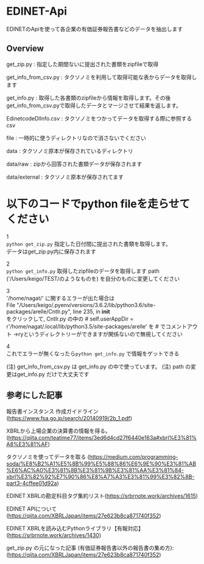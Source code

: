 # EDINET-Api
EDINETのApiを使って各企業の有価証券報告書などのデータを抽出します <br>


## Overview
get_zip.py : 指定した期間ないに提出された書類をzipfileで取得

get_info_from_csv.py : タクソノミを利用して取得可能な表からデータを取得します <br>

get_info.py : 取得した各書類のzipfileから情報を取得します。その後get_info_from_csv.pyで取得したデータとマージさせて結果を返します。

EdinetcodeDlInfo.csv : タクソノミをつかってデータを取得する際に参照するcsv

file : 一時的に使うディレクトリなので消さないでください

data : タクソノミ原本が保存されているディレクトリ

data/raw : zipから回答された書類データが保存されます

data/external : タクソノミ原本が保存されてます


# 以下のコードでpython fileを走らせてください

1 <br>
```python get_zip.py``` 
指定した日付間に提出された書類を取得します。<br>
データはget_zip.py内に保存されます


2 <br>
```python get_info.py```
取得したzipfileのデータを取得します path ('/Users/keigo/TEST/のようなものを) を自分のものに変更してください

3 <br>
'/home/nagat/' に関するエラーが出た場合は <br>
File "/Users/keigo/.pyenv/versions/3.6.2/lib/python3.6/site-packages/arelle/Cntlr.py", line 235, in __init__ <br>
をクリックして, Cntlr.py の中の # self.userAppDir = r'/home/nagat/.local/lib/python3.5/site-packages/arelle'
 を # でコメントアウト
 →ryというディレクトリーができますが関係ないので無視してください
 
4 <br>
これでエラーが無くなったら```python get_info.py``` で情報をゲットできる

(注) get_info_from_csv.py は get_info.py の中で使っています。
(注) path の変更はget_info.py だけで大丈夫です

 
## 参考にした記事
報告書インスタンス 作成ガイドライン(https://www.fsa.go.jp/search/20140919/2b_1.pdf)

XBRLから上場企業の決算書の情報を得る。(https://qiita.com/teatime77/items/3ed6d4cd27f6440e163a#xbrl%E3%81%A8%E3%81%AF)

タクソノミを使ってデータを取る (https://medium.com/programming-soda/%E8%B2%A1%E5%8B%99%E5%88%86%E6%9E%90%E3%81%AB%E6%AC%A0%E3%81%8B%E3%81%9B%E3%81%AA%E3%81%84-xbrl%E3%82%92%E7%90%86%E8%A7%A3%E3%81%99%E3%82%8B-part3-4cffee01d92a)

EDINET XBRLの勘定科目タグ集約リスト(https://srbrnote.work/archives/1615)

EDINET APIについて (https://qiita.com/XBRLJapan/items/27e623b8ca871740f352)

EDINET XBRLを読み込むPythonライブラリ【有報対応】(https://srbrnote.work/archives/1430)

get_zip.py の元になった記事 (有価証券報告書以外の報告書の集め方): (https://qiita.com/XBRLJapan/items/27e623b8ca871740f352)